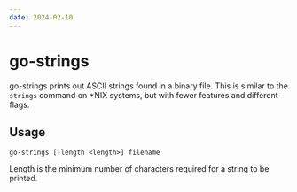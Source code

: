 ```yaml
---
date: 2024-02-10
---
```


# go-strings

go-strings prints out ASCII strings found in a binary file. This is similar to the `strings` command on \*NIX systems, but with fewer features and different flags.


## Usage

```shell
go-strings [-length <length>] filename
```
Length is the minimum number of characters required for a string to be printed.

